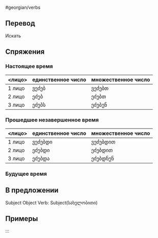 #georgian/verbs 
## Перевод
Искать
## Спряжения
### Настоящее время
<лицо>|единственное число|множественное число
--------|---------------------|------------------------
1 лицо | ვეძებ | ვეძებთ
2 лицо | ეძებ | ეძებთ
3 лицо | ეძებს | ეძებენ
### Прошедшее незавершенное время
<лицо>|единственное число|множественное число
--------|---------------------|------------------------
1 лицо | ვეძებდი | ვეძებდით
2 лицо | ეძებდი | ეძებდით
3 лицо | ეძებდა | ეძებდნენ
### Будущее время
## В предложении
Subject Object Verb: Subject(სახელობითი)
## Примеры
:::
